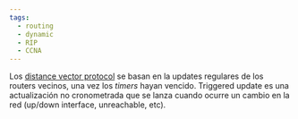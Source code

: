 ```yaml
---
tags:
  - routing
  - dynamic
  - RIP
  - CCNA
---
```


Los [distance vector protocol](distance%20vector%20protocol.md)  se basan en la updates regulares de los routers vecinos, una vez los _timers_ hayan vencido. 
Triggered update es una actualización no cronometrada que se lanza cuando ocurre un cambio en la red (up/down interface, unreachable, etc).